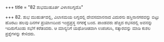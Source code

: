 +++
title = "82 ಶುಭಮುಹೂರ್ತ ವಿಳಾಸಲಗ್ನದೊ"

+++
82. ಶುಭ ಮುಹುರ್ತದಲ್ಲಿ, ವಿಲಾಸಮಯ ಲಗ್ನದಲ್ಲಿ ದೇವಸಮಾನನಾದ ವಿದುರನು ಹಸ್ತಿನಾನಗರವನ್ನು ಬಿಟ್ಟು ಹೊರಟು ಹಲವು ದಿನಗಳ ಪ್ರಯಾಣದಿಂದ ಇಂದ್ರಪ್ರಸ್ಥ ನಗರಕ್ಕೆ ಬಂದ. ಪಾಂಡವರು ಹೆಚ್ಚಿದ ರಭಸದಲ್ಲಿ ಅವನನ್ನು ಇದಿರುಗೊಂಡು ಸಭೆಗೆ ಕರೆತಂದರು. ಆ ಮಾನ್ಯನಿಗೆ ಯಥೋಚಿತವಾಗಿ ಉಪಚರಿಸಿ, ಸತ್ಕಾರವನ್ನು ಮಾಡಿ ಕುಶಲ ಪ್ರಶ್ನೆಗಳನ್ನು ಕೇಳಿದರು.